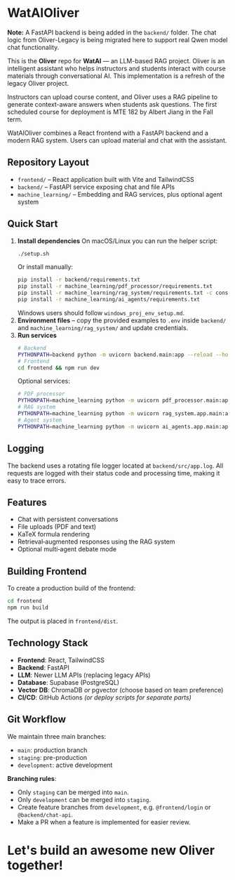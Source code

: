 # WatAIOliver

**Note:** A FastAPI backend is being added in the `backend/` folder. The chat logic from Oliver-Legacy is being migrated here to support real Qwen model chat functionality.

This is the **Oliver** repo for **WatAI** — an LLM-based RAG project. Oliver is an intelligent assistant who helps instructors and students interact with course materials through conversational AI. This implementation is a refresh of the legacy Oliver project.

Instructors can upload course content, and Oliver uses a RAG pipeline to generate context-aware answers when students ask questions. The first scheduled course for deployment is MTE 182 by Albert Jiang in the Fall term.

WatAIOliver combines a React frontend with a FastAPI backend and a modern RAG system. Users can upload material and chat with the assistant.

## Repository Layout

- `frontend/` – React application built with Vite and TailwindCSS
- `backend/` – FastAPI service exposing chat and file APIs
- `machine_learning/` – Embedding and RAG services, plus optional agent system

## Quick Start

1. **Install dependencies**
   On macOS/Linux you can run the helper script:
   ```bash
   ./setup.sh
   ```
   Or install manually:
   ```bash
   pip install -r backend/requirements.txt
   pip install -r machine_learning/pdf_processor/requirements.txt
   pip install -r machine_learning/rag_system/requirements.txt -c constraints.txt --upgrade --upgrade-strategy eager
   pip install -r machine_learning/ai_agents/requirements.txt
   ```
   Windows users should follow `windows_proj_env_setup.md`.
2. **Environment files** – copy the provided examples to `.env` inside `backend/` and `machine_learning/rag_system/` and update credentials.
3. **Run services**
   ```bash
   # Backend
   PYTHONPATH=backend python -m uvicorn backend.main:app --reload --host 0.0.0.0 --port 8000
   # Frontend
   cd frontend && npm run dev
   ```
   Optional services:
   ```bash
   # PDF processor
   PYTHONPATH=machine_learning python -m uvicorn pdf_processor.main:app --reload --host 0.0.0.0 --port 8001
   # RAG system
   PYTHONPATH=machine_learning python -m uvicorn rag_system.app.main:app --reload --host 0.0.0.0 --port 8002
   # Agent system
   PYTHONPATH=machine_learning python -m uvicorn ai_agents.app.main:app --reload --host 0.0.0.0 --port 8003
   ```



## Logging

The backend uses a rotating file logger located at `backend/src/app.log`. All requests are logged with their status code and processing time, making it easy to trace errors.

## Features

- Chat with persistent conversations
- File uploads (PDF and text)
- KaTeX formula rendering
- Retrieval‑augmented responses using the RAG system
- Optional multi‑agent debate mode

## Building Frontend

To create a production build of the frontend:
```bash
cd frontend
npm run build
```
The output is placed in `frontend/dist`.

## Technology Stack

* **Frontend**: React, TailwindCSS
* **Backend**: FastAPI
* **LLM**: Newer LLM APIs (replacing legacy APIs)
* **Database**: Supabase (PostgreSQL)
* **Vector DB**: ChromaDB *or* pgvector (choose based on team preference)
* **CI/CD**: GitHub Actions *(or deploy scripts for separate parts)*

## Git Workflow

We maintain three main branches:

* `main`: production branch
* `staging`: pre-production
* `development`: active development

**Branching rules**:

* Only `staging` can be merged into `main`.
* Only `development` can be merged into `staging`.
* Create feature branches from `development`, e.g. `@frontend/login` or `@backend/chat-api`.
* Make a PR when a feature is implemented for easier review.

# Let's build an awesome new Oliver together!
